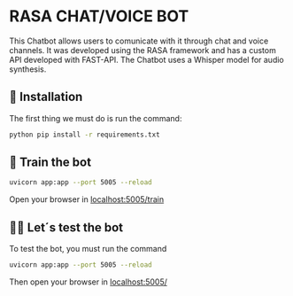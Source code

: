 # RASA CHAT/VOICE BOT 
This Chatbot allows users to comunicate with it through chat and
voice channels. It was developed using the RASA framework and has a custom API developed with FAST-API. The Chatbot uses a Whisper model for audio synthesis.

## 👷‍ Installation
The first thing we must do is run the command:

```bash
python pip install -r requirements.txt
```

## 🤖 Train the bot

```bash 
uvicorn app:app --port 5005 --reload
```
Open your browser in [localhost:5005/train](http://localhost:5005/train)

## 👩‍💻 Let´s test the bot
To test the bot, you must run the command

```bash 
uvicorn app:app --port 5005 --reload
```
Then open your browser in [localhost:5005/](http://localhost:5005/)